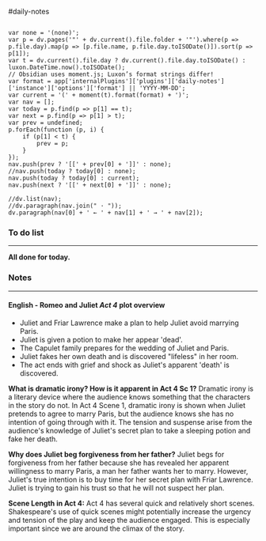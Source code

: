 #daily-notes 
```dataviewjs

var none = '(none)';
var p = dv.pages('"' + dv.current().file.folder + '"').where(p => p.file.day).map(p => [p.file.name, p.file.day.toISODate()]).sort(p => p[1]);
var t = dv.current().file.day ? dv.current().file.day.toISODate() : luxon.DateTime.now().toISODate();
// Obsidian uses moment.js; Luxon’s format strings differ!
var format = app['internalPlugins']['plugins']['daily-notes']['instance']['options']['format'] || 'YYYY-MM-DD';
var current = '(' + moment(t).format(format) + ')';
var nav = [];
var today = p.find(p => p[1] == t);
var next = p.find(p => p[1] > t);
var prev = undefined;
p.forEach(function (p, i) {
    if (p[1] < t) {
        prev = p;
    }
});
nav.push(prev ? '[[' + prev[0] + ']]' : none);
//nav.push(today ? today[0] : none);
nav.push(today ? today[0] : current);
nav.push(next ? '[[' + next[0] + ']]' : none);

//dv.list(nav);
//dv.paragraph(nav.join(" · "));
dv.paragraph(nav[0] + ' ← ' + nav[1] + ' → ' + nav[2]);
```
### To do list
---
**All done for today.**


### Notes
---
#### English - Romeo and Juliet *Act 4* plot overview

- Juliet and Friar Lawrence make a plan to help Juliet avoid marrying Paris.
- Juliet is given a potion to make her appear 'dead'.
- The Capulet family prepares for the wedding of Juliet and Paris.
- Juliet fakes her own death and is discovered "lifeless" in her room.
- The act ends with grief and shock as Juliet's apparent 'death' is discovered.

**What is dramatic irony? How is it apparent in Act 4 Sc 1?**
Dramatic irony is a literary device where the audience knows something that the characters in the story do not. In Act 4 Scene 1, dramatic irony is shown when Juliet pretends to agree to marry Paris, but the audience knows she has no intention of going through with it. The tension and suspense arise from the audience's knowledge of Juliet's secret plan to take a sleeping potion and fake her death.

**Why does Juliet beg forgiveness from her father?** 
Juliet begs for forgiveness from her father because she has revealed her apparent willingness to marry Paris, a man her father wants her to marry. However, Juliet's true intention is to buy time for her secret plan with Friar Lawrence. Juliet is trying to gain his trust so that he will not suspect her plan.

**Scene Length in Act 4:**
Act 4 has several quick and relatively short scenes. Shakespeare's use of quick scenes might potentially increase the urgency and tension of the play and keep the audience engaged. This is especially important since we are around the climax of the story.
